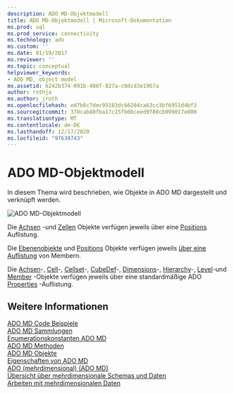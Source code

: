 ```yaml
---
description: ADO MD-Objektmodell
title: ADO MD-Objektmodell | Microsoft-Dokumentation
ms.prod: sql
ms.prod_service: connectivity
ms.technology: ado
ms.custom: ''
ms.date: 01/19/2017
ms.reviewer: ''
ms.topic: conceptual
helpviewer_keywords:
- ADO MD, object model
ms.assetid: 6242b374-091b-406f-827a-c0dcd3e1967a
author: rothja
ms.author: jroth
ms.openlocfilehash: ed7b8c7dec95183dc66204ca63cc3bf6951d4bf3
ms.sourcegitcommit: 370cab80fba17c15fb0bceed9f80cb099017e000
ms.translationtype: MT
ms.contentlocale: de-DE
ms.lasthandoff: 12/17/2020
ms.locfileid: "97639743"
---
```

# <a name="ado-md-object-model"></a>ADO MD-Objektmodell
In diesem Thema wird beschrieben, wie Objekte in ADO MD dargestellt und verknüpft werden.  
  
 ![ADO MD-Objektmodell](../../../ado/reference/ado-md-api/media/ado_md_object_model.gif "ADO_MD_object_model")  
  
 Die [Achsen](./axis-object-ado-md.md) -und [Zellen](./cell-object-ado-md.md) Objekte verfügen jeweils über eine [Positions](./positions-collection-ado-md.md) Auflistung.  
  
 Die [Ebenenobjekte](./level-object-ado-md.md) und [Positions](./position-object-ado-md.md) Objekte verfügen jeweils [über eine Auflistung](./members-collection-ado-md.md) von Membern.  
  
 Die [Achsen](./axis-object-ado-md.md)-, [Cell](./cell-object-ado-md.md)-, [Cellset](./cellset-object-ado-md.md)-, [CubeDef](./cubedef-object-ado-md.md)-, [Dimensions](./dimension-object-ado-md.md)-, [Hierarchy](./hierarchy-object-ado-md.md)-, [Level](./level-object-ado-md.md)-und [Member](./member-object-ado-md.md) -Objekte verfügen jeweils über eine standardmäßige ADO [Properties](../ado-api/properties-collection-ado.md) -Auflistung.  
  
## <a name="see-also"></a>Weitere Informationen  
 [ADO MD Code Beispiele](./ado-md-code-examples.md)   
 [ADO MD Sammlungen](./ado-md-collections.md)   
 [Enumerationskonstanten ADO MD](./ado-md-enumerated-constants.md)   
 [ADO MD Methoden](./ado-md-methods.md)   
 [ADO MD Objekte](./ado-md-objects.md)   
 [Eigenschaften von ADO MD](./ado-md-properties.md)   
 [ADO (mehrdimensional) (ADO MD)](../../guide/multidimensional/ado-multidimensional-ado-md.md)   
 [Übersicht über mehrdimensionale Schemas und Daten](../../guide/multidimensional/overview-of-multidimensional-schemas-and-data.md)   
 [Arbeiten mit mehrdimensionalen Daten](../../guide/multidimensional/working-with-multidimensional-data.md)

